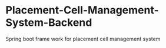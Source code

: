 # Placement-Cell-Management-System-Backend
Spring boot frame work for placement cell management system
